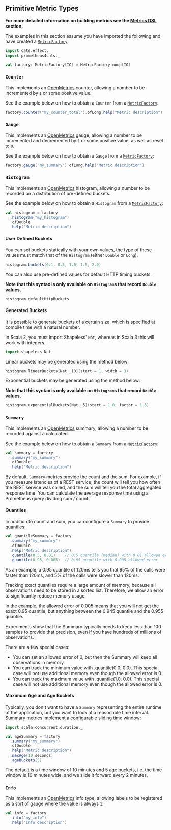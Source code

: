 ## Primitive Metric Types

**For more detailed information on building metrics see the [Metrics DSL] section.**

The examples in this section assume you have imported the following and have created a
[`MetricFactory`](../interface/metric-factory.md):

```scala mdoc
import cats.effect._
import prometheus4cats._

val factory: MetricFactory[IO] = MetricFactory.noop[IO]
```

### `Counter`

This implements an [OpenMetrics] counter, allowing a number to be incremented by `1` or some positive value.

See the example below on how to obtain a `Counter` from a [`MetricFactory`]:

```scala mdoc:silent
factory.counter("my_counter_total").ofLong.help("Metric description")
```


### `Gauge`

This implements an [OpenMetrics] gauge, allowing a number to be incremented and decremented by `1` or some positive
value, as well as reset to `0`.

See the example below on how to obtain a `Gauge` from a [`MetricFactory`]:

```scala mdoc:silent
factory.gauge("my_summary").ofLong.help("Metric description")
```

### `Histogram`

This implements an [OpenMetrics] histogram, allowing a number to be recorded on a distribution of pre-defined buckets.

See the example below on how to obtain a `Histogram` from a [`MetricFactory`]:

```scala mdoc:silent
val histogram = factory
  .histogram("my_histogram")
  .ofDouble
  .help("Metric description")
```

#### User Defined Buckets

You can set buckets statically with your own values, the type of these values must match that of the `Histogram`
(either `Double` or `Long`).

```scala mdoc:silent
histogram.buckets(0.1, 0.5, 1.0, 1.5, 2.0)
```

You can also use pre-defined values for default HTTP timing buckets.

**Note that this syntax is only available on `Histogram`s that record `Double` values.**

```scala mdoc:silent
histogram.defaultHttpBuckets
```

#### Generated Buckets

It is possible to generate buckets of a certain size, which is specified at compile time with a natural number.

In Scala 2, you must import Shapeless' `Nat`, whereas in Scala 3 this will work with integers.

```scala mdoc:silent
import shapeless.Nat
```

Linear buckets may be generated using the method below:

```scala mdoc:silent
histogram.linearBuckets[Nat._10](start = 1, width = 3)
```

Exponential buckets may be generated using the method below:

**Note that this syntax is only available on `Histogram`s that record `Double` values.**

```scala mdoc:silent
histogram.exponentialBuckets[Nat._5](start = 1.0, factor = 1.5)
```
### `Summary`

This implements an [OpenMetrics] summary, allowing a number to be recorded against a calculated.

See the example below on how to obtain a `Summary` from a [`MetricFactory`]:

```scala mdoc:silent
val summary = factory
  .summary("my_summary")
  .ofDouble
  .help("Metric description")
```

By default, `Summary` metrics provide the count and the sum. For example, if you measure latencies of a REST service,
the count will tell you how often the REST service was called, and the sum will tell you the total aggregated response
time. You can calculate the average response time using a Prometheus query dividing sum / count.

#### Quantiles

In addition to count and sum, you can configure a `Summary` to provide quantiles:

```scala mdoc:silent
val quantileSummary = factory
  .summary("my_summary")
  .ofDouble
  .help("Metric description")
  .quantile(0.5, 0.01)    // 0.5 quantile (median) with 0.01 allowed error
  .quantile(0.95, 0.005)  // 0.95 quantile with 0.005 allowed error
```

As an example, a 0.95 quantile of 120ms tells you that 95% of the calls were faster than 120ms, and 5% of the calls were
slower than 120ms.

Tracking exact quantiles require a large amount of memory, because all observations need to be stored in a sorted list.
Therefore, we allow an error to significantly reduce memory usage.

In the example, the allowed error of 0.005 means that you will not get the exact 0.95 quantile, but anything between the
0.945 quantile and the 0.955 quantile.

Experiments show that the Summary typically needs to keep less than 100 samples to provide that precision, even if you
have hundreds of millions of observations.

There are a few special cases:

- You can set an allowed error of 0, but then the Summary will keep all observations in memory.
- You can track the minimum value with .quantile(0.0, 0.0). This special case will not use additional memory even though
the allowed error is 0.
- You can track the maximum value with .quantile(1.0, 0.0). This special case will not use additional memory even though
the allowed error is 0.

#### Maximum Age and Age Buckets

Typically, you don't want to have a `Summary` representing the entire runtime of the application, but you want to look
at a reasonable time interval. Summary metrics implement a configurable sliding time window:

```scala mdoc:silent
import scala.concurrent.duration._

val ageSummary = factory
  .summary("my_summary")
  .ofDouble
  .help("Metric description")
  .maxAge(10.seconds)
  .ageBuckets(5)
```

The default is a time window of 10 minutes and 5 age buckets, i.e. the time window is 10 minutes wide, and we slide it
forward every 2 minutes.

### `Info`

This implements an [OpenMetrics] info type, allowing labels to be registered as a sort of gauge where the value is
always `1`.

```scala mdoc:silent
val info = factory
  .info("my_info")
  .help("Info description")
```

[Metrics DSL]: ../interface/dsl.md
[`MetricFactory`]: ../interface/metric-factory.md
[exemplars]: ../interface/exemplar.md

[OpenMetrics]: https://github.com/OpenObservability/OpenMetrics
